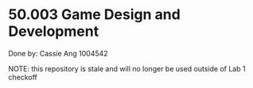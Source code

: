 # 50.003 Game Design and Development
Done by: Cassie Ang 1004542


NOTE: this repository is stale and will no longer be used outside of Lab 1 checkoff
